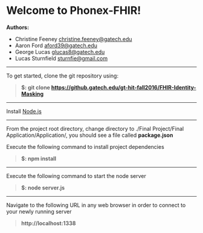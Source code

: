Welcome to Phonex-FHIR!
===================
**Authors:** 

 - Christine Feeney  <christine.feeney@gatech.edu>
 - Aaron Ford  <aford39@gatech.edu>
 - George Lucas  <glucas8@gatech.edu>
 - Lucas Sturnfield  <sturnfie@gmail.com> 
 
----------
To get started, clone the git repository using:

> **$: git clone https://github.gatech.edu/gt-hit-fall2016/FHIR-Identity-Masking**

----------
Install [Node.js](https://nodejs.org/en/)

----------
From the project root directory, change directory to ./Final Project/Final Application/Application/, you should see a file called **package.json**

Execute the following command to install project dependencies 
> **$: npm install**

----------

Execute the following command to start the node server
> **$: node server.js**

----------

Navigate to the following URL in any web browser in order to connect to your newly running server
> **http://localhost:1338**
